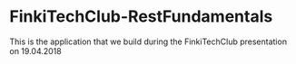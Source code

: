 # FinkiTechClub-RestFundamentals
This is the application that we build during the FinkiTechClub presentation on 19.04.2018
